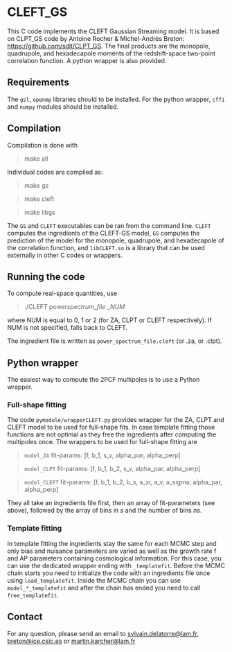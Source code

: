 # CLEFT_GS

This C code implements the CLEFT Gaussian Streaming model. It is based
on CLPT_GS code by Antoine Rocher & Michel-Andrès Breton:
https://github.com/sdlt/CLPT_GS. The final products are the monopole,
quadrupole, and hexadecapole moments of the redshift-space two-point
correlation function. A python wrapper is also provided.

## Requirements

The `gsl`, `openmp` libraries should to be installed. For the python
wrapper, `cffi` and `numpy` modules should be installed.

## Compilation

Compilation is done with

> make all

Individual codes are compiled as:

> make gs

> make cleft

> make libgs

The `GS` and `CLEFT` executables can be ran from the command line.
`CLEFT` computes the ingredients of the CLEFT-GS model,
`GS` computes the prediction of the model for the monopole, quadrupole,
and hexadecapole of the correlation function, and `libCLEFT.so` is a library that
can be used externally in other C codes or wrappers.

## Running the code

To compute real-space quantities, use

> ./CLEFT power*spectrum_file \_NUM*

where NUM is equal to 0, 1 or 2 (for ZA, CLPT or CLEFT respectively). If NUM is not specified, falls back to CLEFT.

The ingredient file is written as `power_spectrum_file.cleft` (or .za, or .clpt).

## Python wrapper

The easiest way to compute the 2PCF multipoles is to use a Python wrapper.

### Full-shape fitting

The code `pymodule/wrapperCLEFT.py` provides wrapper for the ZA, CLPT and CLEFT model to be used for full-shape fits. In case template fitting those functions are not optimal as they free the ingredients after computing the multipoles once. The wrappers to be used for full-shape fitting are

> `model_ZA` fit-params: [f, b_1, s_v, alpha_par, alpha_perp]<br>

> `model_CLPT` fit-params: [f, b_1, b_2, s_v, alpha_par, alpha_perp]<br>

> `model_CLEFT` fit-params: [f, b_1, b_2, b_s, a_xi, a_v, a_sigma, alpha_par, alpha_perp]<br>

They all take an ingredients file first, then an array of fit-parameters (see above), followed by the array of bins in _s_ and the number of bins _ns_.

### Template fitting

In template fitting the ingredients stay the same for each MCMC step and only bias and nuisance parameters are varied as well as the growth rate f and AP parameters containing cosmological information. For this case, you can use the dedicated wrapper ending with `_templatefit`. Before the MCMC chain starts you need to initialize the code with an ingredients file once using `load_templatefit`. Inside the MCMC chain you can use `model_*_templatefit` and after the chain has ended you need to call `free_templatefit`.

## Contact

For any question, please send an email to sylvain.delatorre@lam.fr, breton@ice.csic.es or martin.karcher@lam.fr
